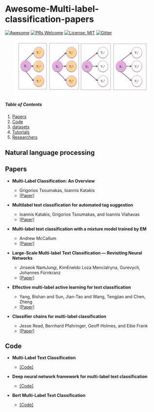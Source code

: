 # Awesome-Multi-label-classification-papers
[![Awesome](https://cdn.rawgit.com/sindresorhus/awesome/d7305f38d29fed78fa85652e3a63e154dd8e8829/media/badge.svg)](https://github.com/sindresorhus/awesome)
[![PRs Welcome](https://img.shields.io/badge/PRs-welcome-brightgreen.svg?style=flat-square)](http://makeapullrequest.com)
[![License: MIT](https://img.shields.io/badge/License-MIT-yellow.svg)](https://opensource.org/licenses/MIT)
[![Gitter](https://badges.gitter.im/Multi-label/community.svg)](https://gitter.im/Multi-label/community?utm_source=badge&utm_medium=badge&utm_campaign=pr-badge)
<p align="center">
  <img width="450" src="multi_label.png">
</p>


##### Table of Contents

1. [Papers](#NLP-papers)  
2. [Code](#multi-label-classification)
3. [datasets](#datasets)
4. [Tutorials](#Tutorials)
5. [Researchers](#Researchers)




## Natural language processing

## Papers


- **Multi-Label Classification: An Overview**
  - Grigorios Tsoumakas, Ioannis Katakis 
  - [[Paper]](http://citeseerx.ist.psu.edu/viewdoc/summary?doi=10.1.1.104.9401)
  
- **Multilabel text classification for automated tag suggestion**
  - Ioannis Katakis, Grigorios Tsoumakas, and Ioannis Vlahavas
  - [[Paper]](https://www.kde.cs.uni-kassel.de/ws/rsdc08/pdf/9.pdf)


- **Multi-label text classification with a mixture model trained by EM**
  - Andrew McCallum
  - [[Paper]](https://mimno.infosci.cornell.edu/info6150/readings/multilabel.pdf)


- **Large-Scale Multi-label Text Classification — Revisiting Neural Networks**
  - Jinseok NamJungi, KimEneldo Loza MencíaIryna, Gurevych, Johannes Fürnkranz
  - [[Paper]](https://arxiv.org/pdf/1312.5419)

- **Effective multi-label active learning for text classification**
  - Yang, Bishan and Sun, Jian-Tao and Wang, Tengjiao and Chen, Zheng
  - [[Paper]](https://dl.acm.org/citation.cfm?id=1557119)
  
- **Classifier chains for multi-label classification**
  - Jesse Read, Bernhard Pfahringer, Geoff Holmes, and Eibe Frank
  - [[Paper]](https://link.springer.com/content/pdf/10.1007/978-3-642-04174-7_17.pdf)
  
  
## Code

- **Multi-Label Text Classification**
   - [[Code]](https://github.com/RandolphVI/Multi-Label-Text-Classification)
   
- **Deep neural network framework for multi-label text classification**
   - [[Code]](https://github.com/inspirehep/magpie)
   
- **Bert Multi-Label Text Classification**
   - [[Code]](https://github.com/lonePatient/Bert-Multi-Label-Text-Classification)
   
   



